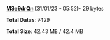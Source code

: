 [**M3e9drQn**](/data/M3e9drQn.txt) (31/01/23 - 05:52)- 29 bytes

**Total Datas**: 7429

**Total Size**: 42.43 MB / 42.4 MB